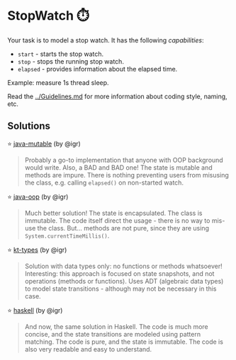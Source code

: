 # StopWatch ⏱️

Your task is to model a stop watch. It has the following _capabilities_:

+ `start` - starts the stop watch.
+ `stop` - stops the running stop watch.
+ `elapsed` - provides information about the elapsed time.

Example: measure 1s thread sleep.

Read the [../Guidelines.md](../Guidelines.md) for more information about coding style, naming, etc.

## Solutions

⭐️ [java-mutable](java-mutable) (by @igr)

> Probably a go-to implementation that anyone with OOP background would write. Also, a BAD and BAD one! The state is mutable and methods are impure. There is nothing preventing users from misusing the class, e.g. calling `elapsed()` on non-started watch.

⭐️ [java-oop](java-oop) (by @igr)

> Much better solution! The state is encapsulated. The class is immutable. The code itself direct the usage - there is no way to mis-use the class. But... methods are not pure, since they are using `System.currentTimeMillis()`.

⭐️ [kt-types](kt-types) (by @igr)

> Solution with data types only: no functions or methods whatsoever! Interesting: this approach is focused on state snapshots, and not operations (methods or functions). Uses ADT (algebraic data types) to model state transitions - although may not be necessary in this case.

⭐️ [haskell](haskell) (by @igr)

> And now, the same solution in Haskell. The code is much more concise, and the state transitions are modeled using pattern matching. The code is pure, and the state is immutable. The code is also very readable and easy to understand.
